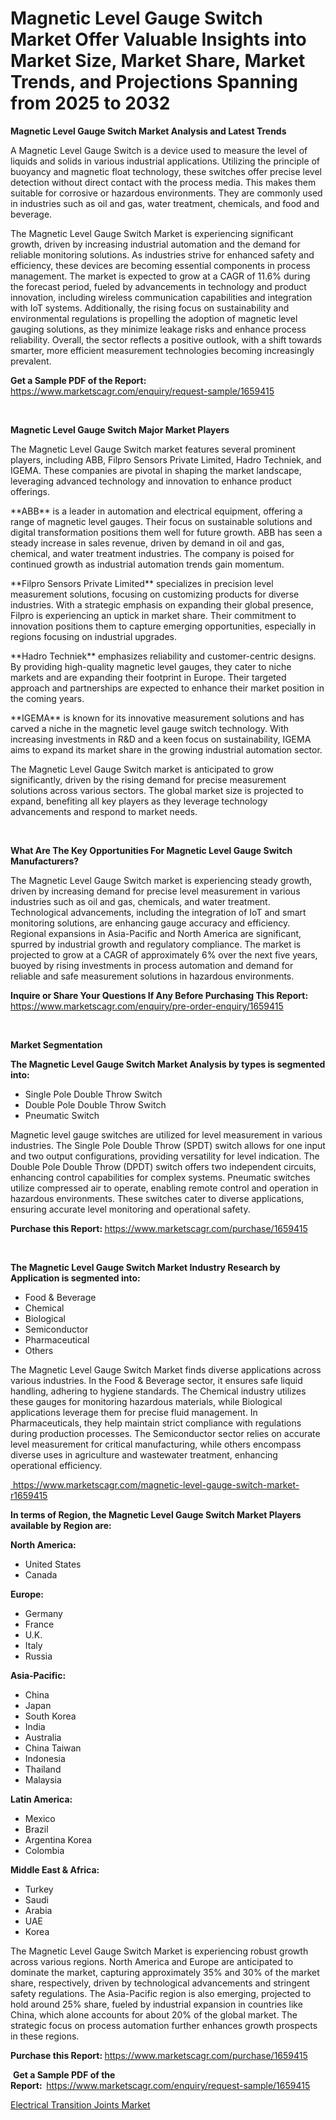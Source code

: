 <p><h1>Magnetic Level Gauge Switch Market Offer Valuable Insights into Market Size, Market Share, Market Trends, and Projections Spanning from 2025 to 2032</h1></p><p><strong>Magnetic Level Gauge Switch Market Analysis and Latest Trends</strong></p>
<p><p>A Magnetic Level Gauge Switch is a device used to measure the level of liquids and solids in various industrial applications. Utilizing the principle of buoyancy and magnetic float technology, these switches offer precise level detection without direct contact with the process media. This makes them suitable for corrosive or hazardous environments. They are commonly used in industries such as oil and gas, water treatment, chemicals, and food and beverage.</p><p>The Magnetic Level Gauge Switch Market is experiencing significant growth, driven by increasing industrial automation and the demand for reliable monitoring solutions. As industries strive for enhanced safety and efficiency, these devices are becoming essential components in process management. The market is expected to grow at a CAGR of 11.6% during the forecast period, fueled by advancements in technology and product innovation, including wireless communication capabilities and integration with IoT systems. Additionally, the rising focus on sustainability and environmental regulations is propelling the adoption of magnetic level gauging solutions, as they minimize leakage risks and enhance process reliability. Overall, the sector reflects a positive outlook, with a shift towards smarter, more efficient measurement technologies becoming increasingly prevalent.</p></p>
<p><strong>Get a Sample PDF of the Report:&nbsp;</strong> <a href="https://www.marketscagr.com/enquiry/request-sample/1659415?utm_campaign=1097&utm_medium=2&utm_source=Github&utm_content=ia&utm_term=08042025&utm_id=magnetic-level-gauge-switch">https://www.marketscagr.com/enquiry/request-sample/1659415</a></p>
<p>&nbsp;</p>
<p><strong>Magnetic Level Gauge Switch Major Market Players</strong></p>
<p><p>The Magnetic Level Gauge Switch market features several prominent players, including ABB, Filpro Sensors Private Limited, Hadro Techniek, and IGEMA. These companies are pivotal in shaping the market landscape, leveraging advanced technology and innovation to enhance product offerings.</p><p>**ABB** is a leader in automation and electrical equipment, offering a range of magnetic level gauges. Their focus on sustainable solutions and digital transformation positions them well for future growth. ABB has seen a steady increase in sales revenue, driven by demand in oil and gas, chemical, and water treatment industries. The company is poised for continued growth as industrial automation trends gain momentum.</p><p>**Filpro Sensors Private Limited** specializes in precision level measurement solutions, focusing on customizing products for diverse industries. With a strategic emphasis on expanding their global presence, Filpro is experiencing an uptick in market share. Their commitment to innovation positions them to capture emerging opportunities, especially in regions focusing on industrial upgrades.</p><p>**Hadro Techniek** emphasizes reliability and customer-centric designs. By providing high-quality magnetic level gauges, they cater to niche markets and are expanding their footprint in Europe. Their targeted approach and partnerships are expected to enhance their market position in the coming years.</p><p>**IGEMA** is known for its innovative measurement solutions and has carved a niche in the magnetic level gauge switch technology. With increasing investments in R&D and a keen focus on sustainability, IGEMA aims to expand its market share in the growing industrial automation sector.</p><p>The Magnetic Level Gauge Switch market is anticipated to grow significantly, driven by the rising demand for precise measurement solutions across various sectors. The global market size is projected to expand, benefiting all key players as they leverage technology advancements and respond to market needs.</p></p>
<p>&nbsp;</p>
<p><strong>What Are The Key Opportunities For Magnetic Level Gauge Switch Manufacturers?</strong></p>
<p><p>The Magnetic Level Gauge Switch market is experiencing steady growth, driven by increasing demand for precise level measurement in various industries such as oil and gas, chemicals, and water treatment. Technological advancements, including the integration of IoT and smart monitoring solutions, are enhancing gauge accuracy and efficiency. Regional expansions in Asia-Pacific and North America are significant, spurred by industrial growth and regulatory compliance. The market is projected to grow at a CAGR of approximately 6% over the next five years, buoyed by rising investments in process automation and demand for reliable and safe measurement solutions in hazardous environments.</p></p>
<p><strong>Inquire or Share Your Questions If Any Before Purchasing This Report:</strong> <a href="https://www.marketscagr.com/enquiry/pre-order-enquiry/1659415?utm_campaign=1097&utm_medium=2&utm_source=Github&utm_content=ia&utm_term=08042025&utm_id=magnetic-level-gauge-switch">https://www.marketscagr.com/enquiry/pre-order-enquiry/1659415</a></p>
<p>&nbsp;</p>
<p><strong>Market Segmentation</strong></p>
<p><strong>The Magnetic Level Gauge Switch Market Analysis by types is segmented into:</strong></p>
<p><ul><li>Single Pole Double Throw Switch</li><li>Double Pole Double Throw Switch</li><li>Pneumatic Switch</li></ul></p>
<p><p>Magnetic level gauge switches are utilized for level measurement in various industries. The Single Pole Double Throw (SPDT) switch allows for one input and two output configurations, providing versatility for level indication. The Double Pole Double Throw (DPDT) switch offers two independent circuits, enhancing control capabilities for complex systems. Pneumatic switches utilize compressed air to operate, enabling remote control and operation in hazardous environments. These switches cater to diverse applications, ensuring accurate level monitoring and operational safety.</p></p>
<p><strong>Purchase this Report:&nbsp;</strong><a href="https://www.marketscagr.com/purchase/1659415?utm_campaign=1097&utm_medium=2&utm_source=Github&utm_content=ia&utm_term=08042025&utm_id=magnetic-level-gauge-switch">https://www.marketscagr.com/purchase/1659415</a></p>
<p>&nbsp;</p>
<p><strong>The Magnetic Level Gauge Switch Market Industry Research by Application is segmented into:</strong></p>
<p><ul><li>Food & Beverage</li><li>Chemical</li><li>Biological</li><li>Semiconductor</li><li>Pharmaceutical</li><li>Others</li></ul></p>
<p><p>The Magnetic Level Gauge Switch Market finds diverse applications across various industries. In the Food & Beverage sector, it ensures safe liquid handling, adhering to hygiene standards. The Chemical industry utilizes these gauges for monitoring hazardous materials, while Biological applications leverage them for precise fluid management. In Pharmaceuticals, they help maintain strict compliance with regulations during production processes. The Semiconductor sector relies on accurate level measurement for critical manufacturing, while others encompass diverse uses in agriculture and wastewater treatment, enhancing operational efficiency.</p></p>
<p><a href="https://www.marketscagr.com/magnetic-level-gauge-switch-market-r1659415?utm_campaign=1097&utm_medium=2&utm_source=Github&utm_content=ia&utm_term=08042025&utm_id=magnetic-level-gauge-switch">&nbsp;https://www.marketscagr.com/magnetic-level-gauge-switch-market-r1659415</a></p>
<p><strong>In terms of Region, the Magnetic Level Gauge Switch Market Players available by Region are:</strong></p>
<p>
    <p> <strong> North America: </strong>
        <ul>
            <li>United States</li>
            <li>Canada</li>
        </ul>
        </p> 
    <p> <strong> Europe: </strong>
        <ul>
            <li>Germany</li>
            <li>France</li>
            <li>U.K.</li>
            <li>Italy</li>
            <li>Russia</li>
        </ul>
        </p> 
    <p> <strong> Asia-Pacific: </strong>
        <ul>
            <li>China</li>
            <li>Japan</li>
            <li>South Korea</li>
            <li>India</li>
            <li>Australia</li>
            <li>China Taiwan</li>
            <li>Indonesia</li>
            <li>Thailand</li>
            <li>Malaysia</li>
        </ul>
        </p> 
    <p> <strong> Latin America: </strong>
        <ul>
            <li>Mexico</li>
            <li>Brazil</li>
            <li>Argentina Korea</li>
            <li>Colombia</li>
        </ul>
        </p> 
    <p> <strong> Middle East & Africa: </strong>
        <ul>
            <li>Turkey</li>
            <li>Saudi</li>
            <li>Arabia</li>
            <li>UAE</li>
            <li>Korea</li>
        </ul>
    </p>
    </p>
<p><p>The Magnetic Level Gauge Switch Market is experiencing robust growth across various regions. North America and Europe are anticipated to dominate the market, capturing approximately 35% and 30% of the market share, respectively, driven by technological advancements and stringent safety regulations. The Asia-Pacific region is also emerging, projected to hold around 25% share, fueled by industrial expansion in countries like China, which alone accounts for about 20% of the global market. The strategic focus on process automation further enhances growth prospects in these regions.</p></p>
<p><strong>Purchase this Report: </strong><a href="https://www.marketscagr.com/purchase/1659415?utm_campaign=1097&utm_medium=2&utm_source=Github&utm_content=ia&utm_term=08042025&utm_id=magnetic-level-gauge-switch">https://www.marketscagr.com/purchase/1659415</a></p>
<p>&nbsp;<strong>Get a Sample PDF of the Report:&nbsp;&nbsp;</strong><a href="https://www.marketscagr.com/enquiry/request-sample/1659415?utm_campaign=1097&utm_medium=2&utm_source=Github&utm_content=ia&utm_term=08042025&utm_id=magnetic-level-gauge-switch">https://www.marketscagr.com/enquiry/request-sample/1659415</a></p>
<p><strong></strong></p>
<p><p><a href="https://github.com/castoriffic/Market-Research-Report-List-6/blob/main/electrical-transition-joints-market.md?utm_campaign=1097&utm_medium=2&utm_source=Github&utm_content=ia&utm_term=08042025&utm_id=magnetic-level-gauge-switch">Electrical Transition Joints Market</a></p></p>